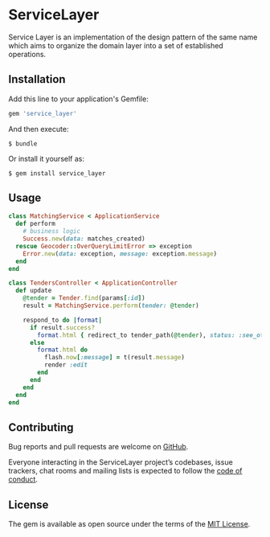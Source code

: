 # ServiceLayer

Service Layer is an implementation of the design pattern of the same name which
aims to organize the domain layer into a set of established operations.

## Installation

Add this line to your application's Gemfile:

```ruby
gem 'service_layer'
```

And then execute:

    $ bundle

Or install it yourself as:

    $ gem install service_layer

## Usage

```ruby
class MatchingService < ApplicationService
  def perform
    # business logic
    Success.new(data: matches_created)
  rescue Geocoder::OverQueryLimitError => exception
    Error.new(data: exception, message: exception.message)
  end
end
```
```ruby
class TendersController < ApplicationController
  def update
    @tender = Tender.find(params[:id])
    result = MatchingService.perform(tender: @tender)

    respond_to do |format|
      if result.success?
        format.html { redirect_to tender_path(@tender), status: :see_other }
      else
        format.html do
          flash.now[:message] = t(result.message)
          render :edit
        end
      end
    end
  end
end
```

## Contributing

Bug reports and pull requests are welcome on [GitHub](https://github.com/adriensldy/service_layer).

Everyone interacting in the ServiceLayer project’s codebases, issue trackers,
chat rooms and mailing lists is expected to follow the [code of conduct](https://github.com/gemologist/service_layer/blob/master/CODE_OF_CONDUCT.md).


## License

The gem is available as open source under the terms of the [MIT License](https://opensource.org/licenses/MIT).
